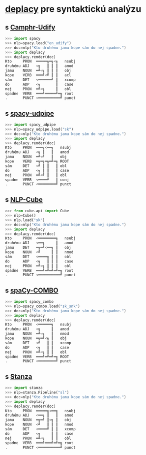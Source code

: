 # [deplacy](https://koichiyasuoka.github.io/deplacy/) pre syntaktickú analýzu

## s [Camphr-Udify](https://camphr.readthedocs.io/en/latest/notes/udify.html)

```py
>>> import spacy
>>> nlp=spacy.load("en_udify")
>>> doc=nlp("Kto druhému jamu kope sám do nej spadne.")
>>> import deplacy
>>> deplacy.render(doc)
Kto     PRON  ═════╗═╗<╗   nsubj
druhému ADJ   <╗   ║ ║ ║   amod
jamu    NOUN  ═╝<╗ ║ ║ ║   obj
kope    VERB  ═══╝<╝ ║ ║   acl
sám     DET   <══════╝ ║   xcomp
do      ADP   <╗       ║   case
nej     PRON  ═╝<╗     ║   obl
spadne  VERB  ═══╝═════╝═╗ root
.       PUNCT <══════════╝ punct
```

## s [spacy-udpipe](https://github.com/TakeLab/spacy-udpipe)

```py
>>> import spacy_udpipe
>>> nlp=spacy_udpipe.load("sk")
>>> doc=nlp("Kto druhému jamu kope sám do nej spadne.")
>>> import deplacy
>>> deplacy.render(doc)
Kto     PRON  ═══╗<══╗   nsubj
druhému ADJ   <╗ ║   ║   amod
jamu    NOUN  ═╝<╝   ║   obj
kope    VERB  ═╗═╗═╗═╝═╗ ROOT
sám     DET   <╝ ║ ║   ║ obl
do      ADP   <╗ ║ ║   ║ case
nej     PRON  ═╝<╝ ║   ║ obl
spadne  VERB  <════╝   ║ conj
.       PUNCT <════════╝ punct
```

## s [NLP-Cube](https://github.com/Adobe/NLP-Cube)

```py
>>> from cube.api import Cube
>>> nlp=Cube()
>>> nlp.load("sk")
>>> doc=nlp("Kto druhému jamu kope sám do nej spadne.")
>>> import deplacy
>>> deplacy.render(doc)
Kto     PRON  <════════╗   nsubj
druhému ADJ   <══╗     ║   amod
jamu    DET   ═╗═╝<══╗ ║   obj
kope    NOUN  <╝     ║ ║   nmod
sám     DET   <════╗ ║ ║   obl
do      ADP   <╗   ║ ║ ║   case
nej     PRON  ═╝<╗ ║ ║ ║   obl
spadne  VERB  ═══╝═╝═╝═╝═╗ root
.       PUNCT <══════════╝ punct
```

## s [spaCy-COMBO](https://github.com/KoichiYasuoka/spaCy-COMBO)

```py
>>> import spacy_combo
>>> nlp=spacy_combo.load("sk_snk")
>>> doc=nlp("Kto druhému jamu kope sám do nej spadne.")
>>> import deplacy
>>> deplacy.render(doc)
Kto     PRON  <══════╗   nsubj
druhému ADJ   <╗     ║   amod
jamu    NOUN  ═╝<╗   ║   nmod
kope    NOUN  ═╗═╝<╗ ║   obj
sám     DET   <╝   ║ ║   xcomp
do      ADP   <╗   ║ ║   case
nej     PRON  ═╝<╗ ║ ║   obl
spadne  VERB  ═══╝═╝═╝═╗ ROOT
.       PUNCT <════════╝ punct
```

## s [Stanza](https://stanfordnlp.github.io/stanza)

```py
>>> import stanza
>>> nlp=stanza.Pipeline("sl")
>>> doc=nlp("Kto druhému jamu kope sám do nej spadne.")
>>> import deplacy
>>> deplacy.render(doc)
Kto     PRON  ═════╗<══╗   nsubj
druhému ADJ   <══╗ ║   ║   amod
jamu    NOUN  ═╗═╝ ║<╗ ║   obj
kope    NOUN  <╝   ║ ║ ║   nmod
sám     DET   <════╝ ║ ║   xcomp
do      ADP   <╗     ║ ║   case
nej     PRON  ═╝<╗   ║ ║   obl
spadne  VERB  ═══╝═══╝═╝═╗ root
.       PUNCT <══════════╝ punct
```

